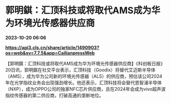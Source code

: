 # 郭明錤：汇顶科技或将取代AMS成为华为环境光传感器供应商

**2023-10-20 06:06**

**https://api3.cls.cn/share/article/1490903?os=web&sv=7.7.5&app=CailianpressWeb**

【郭明錤：汇顶科技或将取代AMS成为华为环境光传感器供应商】《科创板日报》20日讯，郭明錤在社交平台表示，汇顶科技（Goodix）将替代艾迈斯半导体（AMS），成为华为公司新的环境光传感器（ALS）的供应商，预估该公司2024年在光学指纹业务会出现强劲增长。他还表示，汇顶科技将会替代恩智浦半导体（NXP），成为OPPO公司的独家NFC芯片供应商，且在2024年会成为vivo超声波指纹传感器的第二供应商，打破高通的垄断地位。